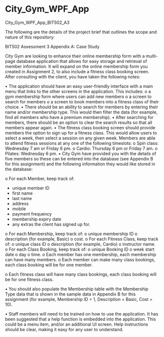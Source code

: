 # City_Gym_WPF_App
City_Gym_WPF_App_BIT502_A3

The following are the details of the project brief that outlines the scope and nature of this repository:

BIT502
Assessment 3 Appendix A: Case Study

City Gym are looking to enhance their online membership form with a multi-page database
application that allows for easy storage and retrieval of member information. It will expand on
the online membership form you created in Assignment 2, to also include a fitness class
booking screen. After consulting with the client, you have taken the following notes:

• The application should have an easy user-friendly interface with a main menu that links
to the other screens in the application. This includes:
o a gym membership form where users can add new members
o a screen to search for members
o a screen to book members into a fitness class of their choice.
• There should be an ability to search for members by entering their name and/or
membership type. This would then filter the data (for example, find all members who
have a premium membership).
• After searching for members, there should be an option to clear the search results so
that all members appear again.
• The fitness class booking screen should provide members the option to sign up for a
fitness class. This would allow users to select a week, then select a session on any given
week. Members are able to attend fitness sessions at any one of the following timeslots:
o Spin class: Wednesday 7 am or Friday 6 pm.
o Cardio: Thursday 6 pm or Friday 7 am.
o Pilates: Wednesday 6 pm.
• City Gym have provided you with the details of five members so these can be entered
into the database (see Appendix B for this assignment) and the following information
they would like stored in the database:

o For each Member, keep track of:
- unique member ID
- first name
- last name
- address
- mobile
- payment frequency
- membership expiry date
- any extras the client has signed up for.

o For each Membership, keep track of:
o unique membership ID
o description (for example, Basic)
o cost.
o For each Fitness Class, keep track of:
o unique class ID
o description (for example, Cardio)
o instructor name.
o For each Class Booking, keep track of:
o unique Booking ID
o week start date
o day
o time.
o Each member has one membership, each membership can have many members.
o Each member can make many class bookings, each class booking will be for one
member.

o Each fitness class will have many class bookings, each class booking will be for one
fitness class.

• You should also populate the Membership table with the Membership Type data that is
shown in the sample data in Appendix B for this assignment (for example, Membership
ID = 1, Description = Basic, Cost = 10).

• Staff members will need to be trained on how to use the application. It has been
suggested that a help function is embedded into the application. This could be a menu
item, and/or an additional UI screen. Help instructions should be clear, making it easy
for any user to understand.
